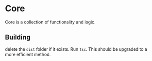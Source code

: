 # Core

Core is a collection of functionality and logic.

## Building

delete the `dist` folder if it exists. Run `tsc`. This should be upgraded to a more efficient method.
